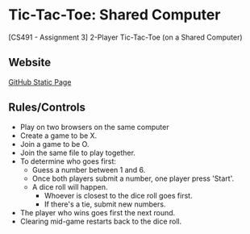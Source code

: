 # Tic-Tac-Toe: Shared Computer
[CS491 - Assignment 3] 2-Player Tic-Tac-Toe (on a Shared Computer)

## Website
[GitHub Static Page]()

## Rules/Controls
- Play on two browsers on the same computer
- Create a game to be X.
- Join a game to be O.
- Join the same file to play together.
- To determine who goes first:
    - Guess a number between 1 and 6.
    - Once both players submit a number, one player press 'Start'.
    - A dice roll will happen.
        - Whoever is closest to the dice roll goes first.
        - If there's a tie, submit new numbers.
- The player who wins goes first the next round.
- Clearing mid-game restarts back to the dice roll.